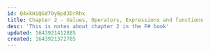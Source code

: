 ```yaml
---
id: Q4xkHiQGd7Oy6pdJDrRhx
title: Chapter 2 - Values, Operators, Expressions and functions
desc: 'This is notes about chapter 2 in the F# book'
updated: 1643921412885
created: 1643921372785
---
```


